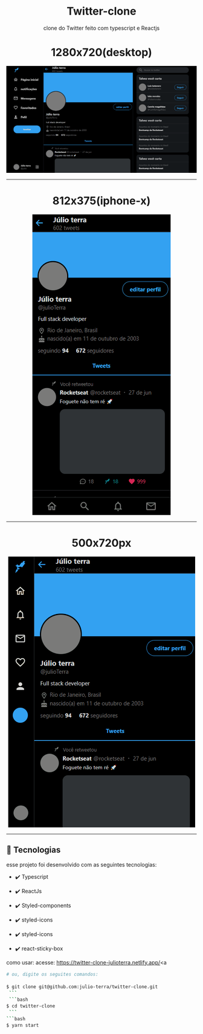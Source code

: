 <h1 align="center">
<br>
Twitter-clone
</h1>

<p align="center">clone do Twitter feito com typescript e Reactjs</p>

<div align="center" >
  <h1>1280x720(desktop)</h1>
  <img src="./github/desktop.gif" alt="demo-web">
  <hr />
  <h1>812x375(iphone-x)</h1>
  <img src="./github/mobile.gif" alt="demo-mobile">
    <hr />
  <h1>500x720px</h1>
  <img src="./github/500x720.gif" alt="demo-500x720px">
</div>

<hr />


## 🚀 Tecnologias

esse projeto foi desenvolvido com as seguintes tecnologias:

- ✔️ Typescript

- ✔️ ReactJs

- ✔️ Styled-components

- ✔️ styled-icons

- ✔️ styled-icons

- ✔️ react-sticky-box

como usar:
   acesse: <a href="https://twitter-clone-julioterra.netlify.app/">https://twitter-clone-julioterra.netlify.app/<a
   ```bash
   # ou, digite os seguites comandos:
  
   $ git clone git@github.com:julio-terra/twitter-clone.git
    ```
    ```bash                                                                                              
   $ cd twitter-clone
    ```
  ```bash
   $ yarn start
  ```
